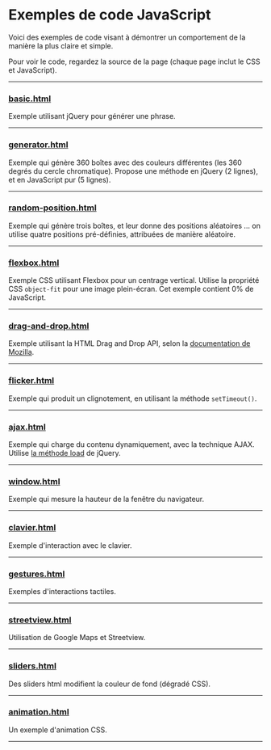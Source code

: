 # Exemples de code JavaScript

Voici des exemples de code visant à démontrer un comportement de la manière la plus claire et simple. 

Pour voir le code, regardez la source de la page (chaque page inclut le CSS et JavaScript).

---

### [basic.html](basic.html)

Exemple utilisant jQuery pour générer une phrase.

---

### [generator.html](generator.html)

Exemple qui génère 360 boîtes avec des couleurs différentes (les 360 degrés du cercle chromatique). Propose une méthode en jQuery (2 lignes), et en JavaScript pur (5 lignes).

---

### [random-position.html](random-position.html)

Exemple qui génère trois boîtes, et leur donne des positions aléatoires ... on utilise quatre positions pré-définies, attribuées de manière aléatoire.

---

### [flexbox.html](flexbox.html)

Exemple CSS utilisant Flexbox pour un centrage vertical. Utilise la propriété CSS `object-fit` pour une image plein-écran. Cet exemple contient 0% de JavaScript.

---

### [drag-and-drop.html](drag-and-drop.html)

Exemple utilisant la HTML Drag and Drop API, selon la [documentation de Mozilla](https://developer.mozilla.org/en-US/docs/Web/API/HTML_Drag_and_Drop_API).

---

### [flicker.html](flicker.html)

Exemple qui produit un clignotement, en utilisant la méthode `setTimeout()`.

---

### [ajax.html](ajax/ajax.html)

Exemple qui charge du contenu dynamiquement, avec la technique AJAX. Utilise [la méthode load](http://api.jquery.com/load/) de jQuery.

---

### [window.html](window.html)

Exemple qui mesure la hauteur de la fenêtre du navigateur.

---

### [clavier.html](clavier.html)

Exemple d'interaction avec le clavier.

---

### [gestures.html](gestures.html)

Exemples d'interactions tactiles.

---

### [streetview.html](streetview.html)

Utilisation de Google Maps et Streetview.

---

### [sliders.html](sliders.html)

Des sliders html modifient la couleur de fond (dégradé CSS).

---

### [animation.html](animation.html)

Un exemple d'animation CSS.

---